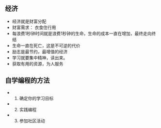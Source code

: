 
## 经济

- 经济就是财富分配
- 财富需求： 衣食住行用
- 每浪费1秒钟时间就是浪费1秒钟的生命，生命的成本一直在增加，最终走向终结
- 生命一直在死亡，这是不可逆的代价
- 励志是最节约，最增值的经济
- 学习就要集中精神，读出来。
- 获取有用的资源，为人服务

## 自学编程的方法

- 1. 确定你的学习目标
- 2. 实践编程
- 3. 参加社区活动
